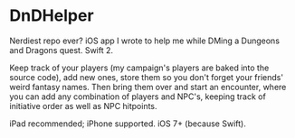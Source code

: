 # DnDHelper
Nerdiest repo ever?  iOS app I wrote to help me while DMing a Dungeons and Dragons quest.  Swift 2.

Keep track of your players (my campaign's players are baked into the source code), add new ones, store them so you don't forget your friends' weird fantasy names.  Then bring them over and start an encounter, where you can add any combination of players and NPC's, keeping track of initiative order as well as NPC hitpoints.

iPad recommended; iPhone supported.  iOS 7+ (because Swift).
